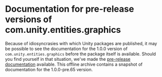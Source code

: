 # Documentation for pre-release versions of com.unity.entities.graphics

Because of idiosyncrasies with which Unity packages are published, it may be possible to see the documentation for the 1.0.0 version of `com.unity.entities.graphics` before the package itself is available.  Should you find yourself in that situation, we've made the [pre-release documentation](images/com.unity.entities.graphics@1.0.zip) available.  This offline archive contains a snapshot of documentation for the 1.0.0-pre.65 version.
